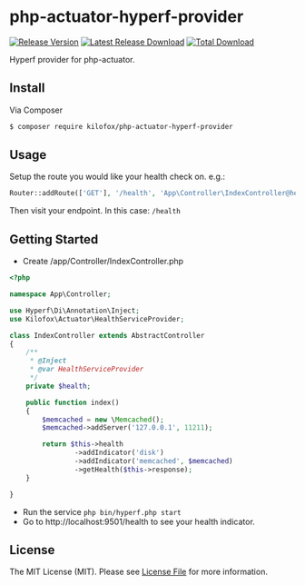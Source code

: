 # php-actuator-hyperf-provider

[![Release Version](https://img.shields.io/github/release/kilofox/php-actuator-hyperf-provider.svg)](https://github.com/kilofox/php-actuator-hyperf-provider/releases/latest) [![Latest Release Download](https://img.shields.io/github/downloads/kilofox/php-actuator-hyperf-provider/latest/total.svg)](https://github.com/kilofox/php-actuator-hyperf-provider/releases/latest) [![Total Download](https://img.shields.io/github/downloads/kilofox/php-actuator-hyperf-provider/total.svg)](https://github.com/kilofox/php-actuator-hyperf-provider/releases)

Hyperf provider for php-actuator.

## Install

Via Composer

``` bash
$ composer require kilofox/php-actuator-hyperf-provider
```

## Usage

Setup the route you would like your health check on. e.g.:

```php
Router::addRoute(['GET'], '/health', 'App\Controller\IndexController@health');
```

Then visit your endpoint. In this case: `/health`

## Getting Started

* Create /app/Controller/IndexController.php

```php
<?php

namespace App\Controller;

use Hyperf\Di\Annotation\Inject;
use Kilofox\Actuator\HealthServiceProvider;

class IndexController extends AbstractController
{
    /**
     * @Inject
     * @var HealthServiceProvider
     */
    private $health;

    public function index()
    {
        $memcached = new \Memcached();
        $memcached->addServer('127.0.0.1', 11211);

        return $this->health
                ->addIndicator('disk')
                ->addIndicator('memcached', $memcached)
                ->getHealth($this->response);
    }

}

```

* Run the service `php bin/hyperf.php start`
* Go to http://localhost:9501/health to see your health indicator.

## License

The MIT License (MIT). Please see [License File](LICENSE) for more information.
